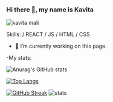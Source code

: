 
### Hi there 👋, my name is Kavita

![kavita mali](https://i.postimg.cc/63b4XXsC/Navy-And-White-Geometric-Technology-Linked-In-Banner-2.png)



Skills:  / REACT / JS / HTML / CSS

- 🔭 I’m currently working on this page.

-My stats:

![Anurag's GitHub stats](https://github-readme-stats.vercel.app/api?username=kavita13feb&show_icons=true&theme=radical)




[![Top Langs](https://github-readme-stats.vercel.app/api/top-langs/?username=kavita13feb&layout=compact)](https://github.com/kavita13feb/github-readme-stats)

[![GitHub Streak](https://streak-stats.demolab.com/?user=kavita13feb)](https://git.io/streak-stats)
![stats]([https://github-readme-stats.vercel.app/api/top-langs/?username=kavita13feb&layout=compact&theme=shades-of-purple](https://github-readme-stats.vercel.app/api?username=kavita13feb&show_icons=true&count_private=true&theme=tokyonight))


